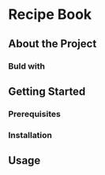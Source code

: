 # Recipe Book

## About the Project

### Buld with

## Getting Started

### Prerequisites

### Installation

## Usage
